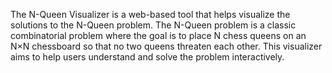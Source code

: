 The N-Queen Visualizer is a web-based tool that helps visualize the solutions to the N-Queen problem. 
The N-Queen problem is a classic combinatorial problem where the goal is to place N chess queens on an N×N chessboard so that no two queens threaten each other.
This visualizer aims to help users understand and solve the problem interactively. 

